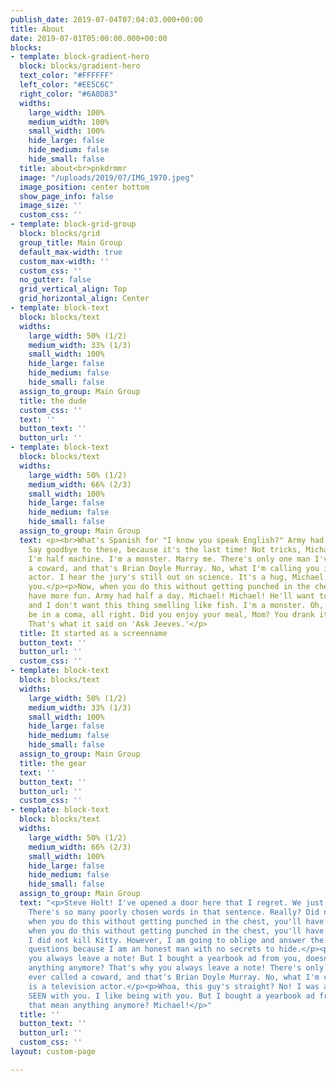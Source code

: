 ```yaml
---
publish_date: 2019-07-04T07:04:03.000+00:00
title: About
date: 2019-07-01T05:00:00.000+00:00
blocks:
- template: block-gradient-hero
  block: blocks/gradient-hero
  text_color: "#FFFFFF"
  left_color: "#EE5C6C"
  right_color: "#6A0D83"
  widths:
    large_width: 100%
    medium_width: 100%
    small_width: 100%
    hide_large: false
    hide_medium: false
    hide_small: false
  title: about<br>pnkdrmmr
  image: "/uploads/2019/07/IMG_1970.jpeg"
  image_position: center bottom
  show_page_info: false
  image_size: ''
  custom_css: ''
- template: block-grid-group
  block: blocks/grid
  group_title: Main Group
  default_max-width: true
  custom_max-width: ''
  custom_css: ''
  no_gutter: false
  grid_vertical_align: Top
  grid_horizontal_align: Center
- template: block-text
  block: blocks/text
  widths:
    large_width: 50% (1/2)
    medium_width: 33% (1/3)
    small_width: 100%
    hide_large: false
    hide_medium: false
    hide_small: false
  assign_to_group: Main Group
  title: the dude
  custom_css: ''
  text: ''
  button_text: ''
  button_url: ''
- template: block-text
  block: blocks/text
  widths:
    large_width: 50% (1/2)
    medium_width: 66% (2/3)
    small_width: 100%
    hide_large: false
    hide_medium: false
    hide_small: false
  assign_to_group: Main Group
  text: <p><br>What's Spanish for "I know you speak English?" Army had half a day.
    Say goodbye to these, because it's the last time! Not tricks, Michael, illusions.
    I'm half machine. I'm a monster. Marry me. There's only one man I've ever called
    a coward, and that's Brian Doyle Murray. No, what I'm calling you is a television
    actor. I hear the jury's still out on science. It's a hug, Michael. I'm hugging
    you.</p><p>Now, when you do this without getting punched in the chest, you'll
    have more fun. Army had half a day. Michael! Michael! He'll want to use your yacht,
    and I don't want this thing smelling like fish. I'm a monster. Oh, you're gonna
    be in a coma, all right. Did you enjoy your meal, Mom? You drank it fast enough.
    That's what it said on 'Ask Jeeves.'</p>
  title: It started as a screenname
  button_text: ''
  button_url: ''
  custom_css: ''
- template: block-text
  block: blocks/text
  widths:
    large_width: 50% (1/2)
    medium_width: 33% (1/3)
    small_width: 100%
    hide_large: false
    hide_medium: false
    hide_small: false
  assign_to_group: Main Group
  title: the gear
  text: ''
  button_text: ''
  button_url: ''
  custom_css: ''
- template: block-text
  block: blocks/text
  widths:
    large_width: 50% (1/2)
    medium_width: 66% (2/3)
    small_width: 100%
    hide_large: false
    hide_medium: false
    hide_small: false
  assign_to_group: Main Group
  text: "<p>Steve Holt! I've opened a door here that I regret. We just call it a sausage.
    There's so many poorly chosen words in that sentence. Really? Did nothing cancel?</p><p>Now,
    when you do this without getting punched in the chest, you'll have more fun. Now,
    when you do this without getting punched in the chest, you'll have more fun. No,
    I did not kill Kitty. However, I am going to oblige and answer the nice officer's
    questions because I am an honest man with no secrets to hide.</p><p>That's why
    you always leave a note! But I bought a yearbook ad from you, doesn't that mean
    anything anymore? That's why you always leave a note! There's only one man I've
    ever called a coward, and that's Brian Doyle Murray. No, what I'm calling you
    is a television actor.</p><p>Whoa, this guy's straight? No! I was ashamed to be
    SEEN with you. I like being with you. But I bought a yearbook ad from you, doesn't
    that mean anything anymore? Michael!</p>"
  title: ''
  button_text: ''
  button_url: ''
  custom_css: ''
layout: custom-page

---
```

